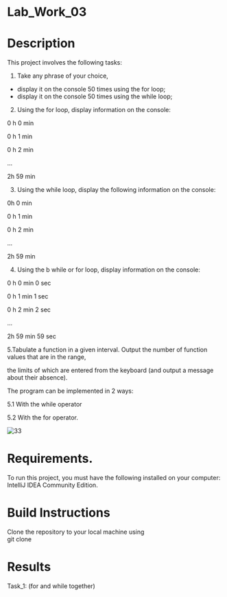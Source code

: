 # Lab_Work_03
# Description
This project involves the following tasks:
1. Take any phrase of your choice,
- display it on the console 50 times using the for loop;
- display it on the console 50 times using the while loop;

2. Using the for loop, display information on the console:

0 h 0 min

0 h 1 min

0 h 2 min

...

2h 59 min

3. Using the while loop, display the following information on the console:

0h 0 min

0 h 1 min

0 h 2 min

...

2h 59 min

4. Using the b while or for loop, display information on the console:
 
0 h 0 min 0 sec

0 h 1 min 1 sec

0 h 2 min 2 sec

...

2h 59 min 59 sec

5.Tabulate a function in a given interval. Output the number of function values that are in the range,

the limits of which are entered from the keyboard (and output a message about their absence).

The program can be implemented in 2 ways: 

5.1 With the while operator 

5.2 With the for operator.

![33](https://github.com/RomanShtoika/Lab_Work_03/assets/135036174/7d29558a-b29b-47d5-ae64-10802a28a189)


# Requirements.
To run this project, you must have the following installed on your computer: IntelliJ IDEA Community Edition.

# Build Instructions
Clone the repository to your local machine using <br>
git clone

# Results

Task_1: (for and while together) <br>
